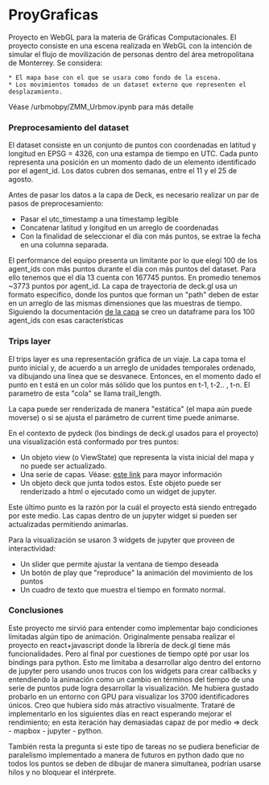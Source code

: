 # ProyGraficas

Proyecto en WebGL para la materia de Gráficas Computacionales. El proyecto consiste en una escena realizada en WebGL con la intención de simular el flujo de movilización de personas dentro del área metropolitana de Monterrey. Se considera:

	* El mapa base con el que se usara como fondo de la escena. 
	* Los movimientos tomados de un dataset externo que representen el desplazamiento. 

Véase /urbmobpy/ZMM_Urbmov.ipynb para más detalle

### Preprocesamiento del dataset

El dataset consiste en un conjunto de puntos con coordenadas en latitud y longitud en EPSG = 4326, con una estampa de tiempo en UTC. Cada punto representa una posición en un momento dado de un elemento identificado por el agent_id. Los datos cubren dos semanas, entre el 11 y el 25 de agosto.

Antes de pasar los datos a la capa de Deck, es necesario realizar un par de pasos de preprocesamiento:
* Pasar el utc_timestamp a una timestamp legible
* Concatenar latitud y longitud en un arreglo de coordenadas
* Con la finalidad de seleccionar el día con más puntos, se extrae la fecha en una columna separada.


El performance del equipo presenta un limitante por lo que elegí 100 de los agent_ids con más puntos durante el día con más puntos del dataset. Para ello tenemos que el día 13 cuenta con 167745 puntos. En promedio tenemos ~3773 puntos por agent_id. 
La capa de trayectoria de deck.gl usa un formato especifico, donde los puntos que forman un "path" deben de estar en un arreglo de las mismas dimensiones que las muestras de tiempo. Siguiendo la documentación [de la capa](https://deckgl.readthedocs.io/en/latest/gallery/trips_layer.html) se creo un dataframe para los 100 agent_ids con esas características

### Trips layer

El trips layer es una representación gráfica de un viaje. La capa toma el punto inicial y, de acuerdo a un arreglo de unidades temporales ordenado, va dibujando una línea que se desvanece. Entonces, en el momento dado el punto en t está en un color más sólido que los puntos en t-1, t-2.. , t-n. El parametro de esta "cola" se llama trail_length.

La capa puede ser renderizada de manera "estática" (el mapa aún puede moverse) o si se ajusta el parámetro de current time puede animarse.

En el contexto de pydeck (los bindings de deck.gl usados para el proyecto) una visualización está conformado por tres puntos: 
* Un objeto view (o ViewState) que representa la vista inicial del mapa y no puede ser actualizado.
* Una serie de capas. Véase: [este link](https://deckgl.readthedocs.io/en/latest/index.html) para mayor información
* Un objeto deck que junta todos estos. Este objeto puede ser renderizado a html o ejecutado como un widget de jupyter. 

Este último punto es la razón por la cuál el proyecto está siendo entregado por este medio. Las capas dentro de un jupyter widget si pueden ser actualizadas permitiendo animarlas.

Para la visualización se usaron 3 widgets de jupyter que proveen de interactividad:
* Un slider que permite ajustar la ventana de tiempo deseada
* Un botón de play que "reproduce" la animación del movimiento de los puntos
* Un cuadro de texto que muestra el tiempo en formato normal. 


### Conclusiones

Este proyecto me sirvió para entender como implementar bajo condiciones limitadas algún tipo de animación. Originalmente pensaba realizar el proyecto en react+javascript donde la librería de deck.gl tiene más funcionalidades. Pero al final por cuestiones de tiempo opté por usar los bindings para python. Esto me limitaba a desarrollar algo dentro del entorno de jupyter pero usando unos trucos con los widgets para crear callbacks y entendiendo la animación como un cambio en términos del tiempo de una serie de puntos pude logra desarrollar la visualización. Me hubiera gustado probarlo en un entorno con GPU para visualizar los 3700 identificadores únicos. Creo que hubiera sido más atractivo visualmente. Trataré de implementarlo en los siguientes días en react esperando mejorar el rendimiento; en esta iteración hay demasiadas capaz de por medio => deck - mapbox - jupyter - python.

También resta la pregunta si este tipo de tareas no se pudiera beneficiar de paralelismo implementado a manera de futuros en python dado que no todos los puntos se deben de dibujar de manera simultanea, podrían usarse hilos y no bloquear el intérprete. 